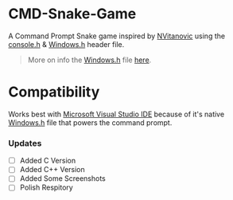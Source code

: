 # CMD-Snake-Game
A Command Prompt Snake game inspired by [NVitanovic](https://www.youtube.com/user/NVitanovic) using the [console.h](https://github.com/DannyAvramov/CMD-Snake-Game) & [Windows.h](https://msdn.microsoft.com/en-us/library/windows/desktop/aa383745(v=vs.85).aspx) header file.
> More on info the [Windows.h](https://msdn.microsoft.com/en-us/library/windows/desktop/aa383745(v=vs.85).aspx) file [here](https://en.wikipedia.org/wiki/Windows.h).
# Compatibility
Works best with [Microsoft Visual Studio IDE](https://www.visualstudio.com/downloads) because of it's native [Windows.h](https://msdn.microsoft.com/en-us/library/windows/desktop/aa383745(v=vs.85).aspx) file that powers the command prompt.

### Updates
- [ ] Added C Version 
- [ ] Added C++ Version
- [ ] Added Some Screenshots
- [ ] Polish Respitory
